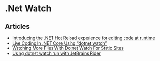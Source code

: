 # .Net Watch

## Articles

- [Introducing the .NET Hot Reload experience for editing code at runtime](https://devblogs.microsoft.com/dotnet/introducing-net-hot-reload/)
- [Live Coding In .NET Core Using “dotnet watch”](https://dotnetcoretutorials.com/2020/01/01/live-coding-net-core-using-dotnet-watch/)
- [Watching More Files With Dotnet Watch For Static Sites](https://khalidabuhakmeh.com/watching-more-files-with-dotnet-watch-for-static-sites)
- [Using dotnet watch run with JetBrains Rider](https://scottsauber.com/2021/01/24/using-dotnet-watch-run-with-jetbrains-rider/)
